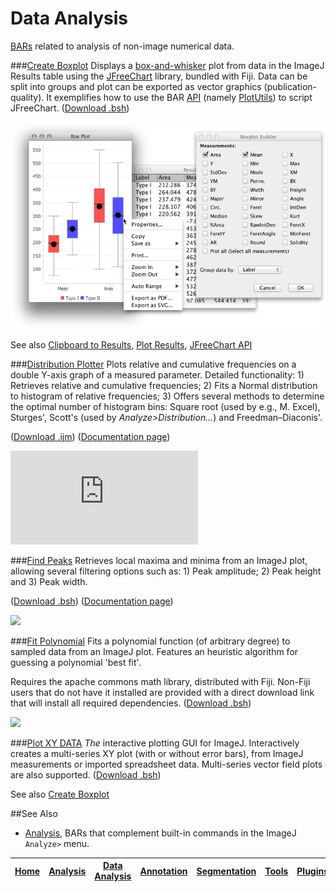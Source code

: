 # Data Analysis

[BARs][Home] related to analysis of non-image numerical data.

###[Create Boxplot](./Create_Boxplot.bsh)
Displays a [box-and-whisker](https://en.wikipedia.org/wiki/Box_plot) plot from data in the ImageJ
Results table using the [JFreeChart](http://www.jfree.org/jfreechart/) library, bundled with Fiji.
Data can be split into groups and plot can be exported as vector graphics (publication-quality). It
exemplifies how to use the BAR [API](http://tferr.github.io/Scripts/apidocs/) (namely
[PlotUtils](../BAR/src/main/java/bar/PlotUtils.java)) to script JFreeChart.
([Download .bsh](./Create_Boxplot.bsh?raw=true))

![boxplot](../images/box-plot-demo.png)

See also [Clipboard to Results](#clipboard-to-results), [Plot Results](#plot-results),
 [JFreeChart API](http://javadoc.imagej.net/JFreeChart/)


###[Distribution Plotter](./Distribution_Plotter.ijm)
Plots relative and cumulative frequencies on a double Y-axis graph of a measured parameter.
Detailed functionality: 1) Retrieves relative and cumulative frequencies; 2) Fits a Normal
distribution to histogram of relative frequencies; 3) Offers several methods to determine the
optimal number of histogram bins: Square root (used by e.g., M. Excel), Sturges', Scott's (used by
_Analyze>Distribution..._) and  Freedman–Diaconis'.

([Download .ijm](./Distribution_Plotter.ijm?raw=true))
([Documentation page][DP page])

[![][DP image]][DP page]


###[Find Peaks](./Find_Peaks.bsh)
   Retrieves local maxima and minima from an ImageJ plot, allowing several filtering
   options such as: 1) Peak amplitude; 2) Peak height and 3) Peak width.

   ([Download .bsh](./Find_Peaks.bsh?raw=true))
   ([Documentation page][FP page])

   [![][FP image]][FP page]


###[Fit Polynomial](./Fit_Polynomial.bsh)
   Fits a polynomial function (of arbitrary degree) to sampled data from an ImageJ plot.
   Features an heuristic algorithm for guessing a polynomial 'best fit'.

   Requires the apache commons math library, distributed with Fiji. Non-Fiji users that do
   not have it installed are provided with a direct download link that will install all
   required dependencies.
   ([Download .bsh](./Fit_Polynomial.bsh?raw=true))

   [![][Poly image]](http://imagej.net/Sholl_Analysis#Complementary_Tools)


###[Plot XY DATA](./Plot_XY_Data.bsh)
_The_ interactive plotting GUI for ImageJ. Interactively creates a multi-series XY plot (with or
without error bars), from ImageJ measurements or imported spreadsheet data. Multi-series vector
field plots are also supported.
([Download .bsh](./Plot_Results.bsh?raw=true))

See also [Create Boxplot](#create-boxplot)


##See Also

* [Analysis], BARs that complement built-in commands in the ImageJ `Analyze>` menu.

[DP page]: http://imagejdocu.tudor.lu/doku.php?id=macro:distribution_plotter
[DP image]: http://imagejdocu.tudor.lu/lib/exe/fetch.php?cache=&media=macro:distributionplotterdemo.png
[FP page]: http://imagej.net/Find_Peaks
[FP image]: http://imagej.net/_images/a/a1/FindPeaksSnapshot.png
[Poly image]: http://imagej.net/_images/f/f0/AnimatedPolyFit.gif



| [Home] | [Analysis] | [Data Analysis] | [Annotation] | [Segmentation] | [Tools] | [Plugins] | [lib] | [Snippets] | [IJ] |
|:------:|:----------:|:---------------:|:------------:|:--------------:|:-------:|:---------:|:-----:|:----------:|:----:|

[Home]: https://github.com/tferr/Scripts#ij-bar
[Analysis]: https://github.com/tferr/Scripts/tree/master/Analysis#analysis
[Data Analysis]: https://github.com/tferr/Scripts/tree/master/Data_Analysis#data-analysis
[Annotation]: https://github.com/tferr/Scripts/tree/master/Annotation#annotation
[Segmentation]: https://github.com/tferr/Scripts/tree/master/Segmentation#segmentation
[Tools]: https://github.com/tferr/Scripts/tree/master/Tools#tools-and-toolsets
[Plugins]: https://github.com/tferr/Scripts/tree/master/BAR#bar-plugins
[lib]: https://github.com/tferr/Scripts/tree/master/lib#lib
[Snippets]: https://github.com/tferr/Scripts/tree/master/Snippets#snippets
[IJ]: http://imagej.net/BAR
